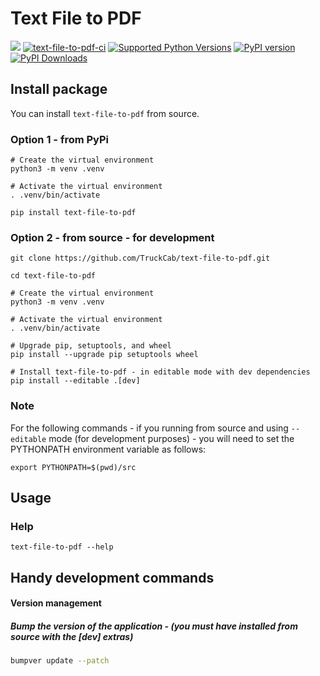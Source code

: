 # Text File to PDF

[<img src="https://img.shields.io/badge/GitHub-TruckCab%2Ftext--file--to--pdf-blue.svg?logo=Github">](https://github.com/TruckCab/text-file-to-pdf)
[![text-file-to-pdf-ci](https://github.com/TruckCab/text-file-to-pdf/actions/workflows/ci.yml/badge.svg)](https://github.com/TruckCab/text-file-to-pdf/actions/workflows/ci.yml)
[![Supported Python Versions](https://img.shields.io/pypi/pyversions/text-file-to-pdf)](https://pypi.org/project/text-file-to-pdf/)
[![PyPI version](https://badge.fury.io/py/text-file-to-pdf.svg)](https://badge.fury.io/py/text-file-to-pdf)
[![PyPI Downloads](https://img.shields.io/pypi/dm/text-file-to-pdf.svg)](https://pypi.org/project/text-file-to-pdf/)

## Install package
You can install `text-file-to-pdf` from source.

### Option 1 - from PyPi
```shell
# Create the virtual environment
python3 -m venv .venv

# Activate the virtual environment
. .venv/bin/activate

pip install text-file-to-pdf
```

### Option 2 - from source - for development
```shell
git clone https://github.com/TruckCab/text-file-to-pdf.git

cd text-file-to-pdf

# Create the virtual environment
python3 -m venv .venv

# Activate the virtual environment
. .venv/bin/activate

# Upgrade pip, setuptools, and wheel
pip install --upgrade pip setuptools wheel

# Install text-file-to-pdf - in editable mode with dev dependencies
pip install --editable .[dev]
```

### Note
For the following commands - if you running from source and using `--editable` mode (for development purposes) - you will need to set the PYTHONPATH environment variable as follows:
```shell
export PYTHONPATH=$(pwd)/src
```

## Usage
### Help
```shell
text-file-to-pdf --help
```

## Handy development commands

#### Version management

##### Bump the version of the application - (you must have installed from source with the [dev] extras)
```bash
bumpver update --patch
```
